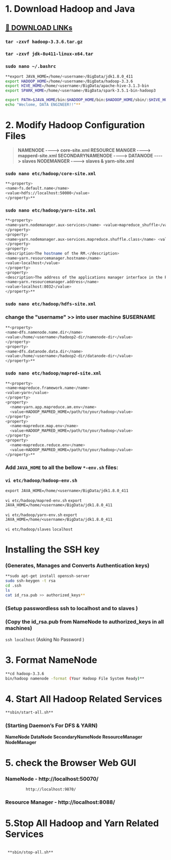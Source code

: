 # 1. Download Hadoop and Java

## [🔗 DOWNLOAD LINKs ](https://drive.google.com/drive/folders/1X75vXjnpuZOgTo9IqgqT2on-SwezgS71?usp=drive_link)

### `tar -zxvf hadoop-3.3.6.tar.gz`

### `tar -zxvf jdk-8u411-linux-x64.tar`

### `sudo nano ~/.bashrc`

```bash
**export JAVA_HOME=/home/<username>/BigData/jdk1.8.0_411
export HADOOP_HOME=/home/<username>/BigData/hadoop-3.3.6
export HIVE_HOME=/home/<username>/BigData/apache-hive-3.1.3-bin 
export SPARK_HOME=/home/<username>/BigData/spark-3.5.1-bin-hadoop3

export PATH=$JAVA_HOME/bin:$HADOOP_HOME/bin:$HADOOP_HOME/sbin/:$HIVE_HOME/bin:$SPARK_HOME/bin:$PATH
echo "Weclome, DATA ENGINEER!!"**
```

# 2. Modify Hadoop Configuration Files

> **NAMENODE ----> core-site.xml
RESOURCE MANGER ----> mapperd-site.xml
SECONDARYNAMENODE ---->
DATANODE ----> slaves
NODEMANGER ----> slaves & yarn-site.xml**
> 

### `sudo nano etc/hadoop/core-site.xml`

```bash
**<property>
<name>fs.default.name</name>
<value>hdfs://localhost:50000</value>
</property>**

```

### `sudo nano etc/hadoop/yarn-site.xml`

```bash
**<property>
<name>yarn.nodemanager.aux-services</name> <value>mapreduce_shuffle</value>
</property>
<property>
<name>yarn.nodemanager.aux-services.mapreduce.shuffle.class</name> <value>org.apache.hadoop.mapred.ShuffleHandler</value>
</property>
<property>
<description>The hostname of the RM.</description>
<name>yarn.resourcemanager.hostname</name>
<value>localhost</value>
</property>
<property>
<description>The address of the applications manager interface in the RM.</description>
<name>yarn.resourcemanager.address</name>
<value>localhost:8032</value>
</property>**
```

### `sudo nano etc/hadoop/hdfs-site.xml`

### change the "username" >> into user machine $USERNAME

```bash
**<property>
<name>dfs.namenode.name.dir</name>
<value>/home/<username>/hadoop2-dir/namenode-dir</value>
</property>
<property>
<name>dfs.datanode.data.dir</name>
<value>/home/<username>/hadoop2-dir/datanode-dir</value>
</property>**
```

### `sudo nano etc/hadoop/mapred-site.xml`

```bash
**<property>
<name>mapreduce.framework.name</name>
<value>yarn</value>
</property>
<property>
  <name>yarn.app.mapreduce.am.env</name>
  <value>HADOOP_MAPRED_HOME=/path/to/your/hadoop</value>
</property>
<property>
  <name>mapreduce.map.env</name>
  <value>HADOOP_MAPRED_HOME=/path/to/your/hadoop</value>
</property>
<property>
  <name>mapreduce.reduce.env</name>
  <value>HADOOP_MAPRED_HOME=/path/to/your/hadoop</value>
</property>**
```

### Add `JAVA_HOME` to all the bellow `*-env.sh` files:

### `vi etc/hadoop/hadoop-env.sh`
`export JAVA_HOME=/home/<username>/BigData/jdk1.8.0_411`

 `vi etc/hadoop/mapred-env.sh`
`export JAVA_HOME=/home/<username>/BigData/jdk1.8.0_411`

 `vi etc/hadoop/yarn-env.sh`
`export JAVA_HOME=/home/<username>/BigData/jdk1.8.0_411`

`vi etc/hadoop/slaves`
`localhost`

# Installing the SSH key

### (Generates, Manages and Converts Authentication keys)

```bash
**sudo apt-get install openssh-server
sudo ssh-keygen -t rsa
cd .ssh
ls
cat id_rsa.pub >> authorized_keys**
```

### (Setup passwordless ssh to localhost and to slaves )

### (Copy the id_rsa.pub from NameNode to authorized_keys in all machines)
 `ssh localhost`
(Asking No Password )

# 3. Format NameNode

```bash
**cd hadoop-3.3.6
bin/hadoop namenode -format (Your Hadoop File System Ready)**
```

# 4. Start All Hadoop Related Services

```bash
**sbin/start-all.sh**

```

### (Starting Daemon’s For DFS & YARN)

**NameNode
DataNode
SecondaryNameNode
ResourceManager
NodeManager**

# 5. check the Browser Web GUI

### NameNode - http://localhost:50070/
			 http://localhost:9870/

### Resource Manager - http://localhost:8088/

# 5.Stop All Hadoop and Yarn Related Services

```bash

 **sbin/stop-all.sh**
```
